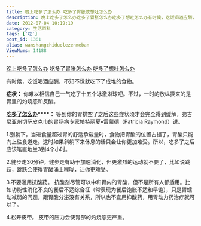 ```yaml
---
title: 晚上吃多了怎么办 吃多了胃胀或想吐怎么办
description: 晚上吃多了怎么办吃多了胃胀怎么办吃多了想吐怎么办有时候，吃饭喝酒应酬，不知不觉就吃下了成堆的食物。症状： 你难以相信自己一气吃了十五个冰激淋球吧。不过，一时的放纵换来的是胃里的灼烧感和反酸。吃多了怎么办： 等到你的胃排空了之后这些症状须才会完全得到缓解，弗吉尼亚州切萨皮克市的胃肠病专家帕特丽夏•雷蒙德（PatriciaRaymond）说。1.别躺下。当进
date: 2012-07-04 10:19:19
category: 生活百科
tags: ['吃']
post_id: 1361
alias: wanshangchiduolezenmeban
ViewNums: 14188
---
```


[晚上吃多了怎么办](/blog/wanshangchiduolezenmeban) [吃多了胃胀怎么办](/blog/wanshangchiduolezenmeban) [吃多了想吐怎么办](/blog/wanshangchiduolezenmeban)

有时候，吃饭喝酒应酬，不知不觉就吃下了成堆的食物。

**症状：** 你难以相信自己一气吃了十五个冰激淋球吧。不过，一时的放纵换来的是胃里的灼烧感和反酸。

**[吃多了怎么办](/blog/wanshangchiduolezenmeban)****：** 等到你的胃排空了之后这些症状须才会完全得到缓解，弗吉尼亚州切萨皮克市的胃肠病专家帕特丽夏•雷蒙德（Patricia Raymond）说。

1.别躺下。当进食量超过胃的舒适承载量时，食物把胃酸的位置占据了，胃酸只能向上往食道走。这时如果斜躺下来休息的话只会让你更加难受。所以，吃多了之后应该笔直地坐3到4个小时。

2.健步走30分钟。健步走有助于加速消化，但更激烈的运动就不要了，比如说跳跃，跳跃会使得胃酸涌上喉咙，让你更难受。

3.不要滥用抗酸药。 抗酸剂尽管可以中和胃内的胃酸，但不是所有人都适用。比如功能性消化不良的餐后不适综合征（常表现为餐后饱胀不适和早饱），只是胃蠕动减弱的问题，跟胃酸分泌没有关系，所以也不宜用抑酸药，用胃动力药治疗就可以了。

4.松开皮带。 皮带的压力会使胃部的灼烧感更严重。

